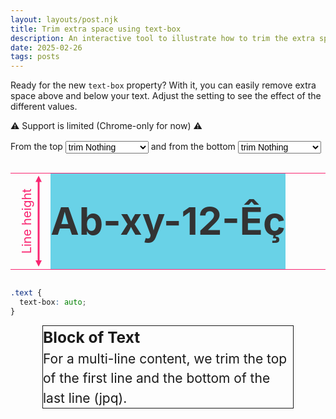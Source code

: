 ```yaml
---
layout: layouts/post.njk
title: Trim extra space using text-box
description: An interactive tool to illustrate how to trim the extra space below and above text
date: 2025-02-26
tags: posts
---
```


<style>
  select {
    font-size: 1em;
    margin-block: .1em;
  }
  section {
    border: 1px solid;
    margin: 10px auto;
    font-size: 1.5em;
    line-height: 1.5;
    max-width: 400px;
  }
  section > * {
    margin: 0;
  }
  .trim {
    text-align: center;
    font-size: min(61px,12vw);
    font-weight: bold;
    line-height: 2.5;
    border-block: 1px solid #f92672;
    position: relative;
    overflow: hidden;
    margin-block: .5em;
  }
  p.trim:before {
    content: "";
    position: absolute;
    inset: 3px auto 4px 40px;
    width: 10px;
    background: #f92672;
    clip-path: polygon(50% 0,100% 10px,65% 10px,65% calc(100% - 10px),100% calc(100% - 10px),50% 100%,0 calc(100% - 10px),35% calc(100% - 10px),35% 10px,0 10px);
  }
  p.trim::after {
    content: "Line height";
    position: absolute;
    font-size: 20px;
    font-weight: 400;
    inset: 0 auto 0 40px;
    line-height: 1;
    rotate: -90deg;
    color: #f92672;
  }
  .trim span {
    position: relative;
    display: inline-block;
    white-space: nowrap;
    justify-self: center;
    background: #69D2E7;
    color: #333;
  }
  .trim span:before {
    content: "";
    position: absolute;
    inset: 0;
    box-shadow: 0 0 0 100px #fff5;
    z-index: 1;
    clip-path: inset(-200px 0);
}
  @media (width < 450px) {
    .trim:before,
    .trim:after {
      display: none;
    }
  }
</style>


Ready for the new `text-box` property? With it, you can easily remove extra space above and below your text. Adjust the setting to see the effect of the different values.

⚠️ Support is limited (Chrome-only for now) ⚠️


<form>
From the top <select name="top">
  <option value="0" selected>trim Nothing</option>
  <option value="text">trim to Ascender</option>
  <option value="cap">trim to Uppercase</option>
  <option value="ex">trim to Lowercase</option>
</select> 
and from the bottom <select name="bottom">
  <option value="0" selected>trim Nothing</option>
  <option value="text">trim to Descender</option>
  <option value="alphabetic">trim to Baseline</option>
</select> 
</form>

<p class="trim"><span>Ab-xy-12-Êç</span></p>

```css
.text {
  text-box: auto;
}
```

<section>
  <h3>Block of Text</h3>
  <p>For a multi-line content, we trim the top of the first line and the bottom of the last line (jpq).</p>
</section>



<script>
let code = document.querySelector('pre code');
let trim = document.querySelector('.trim span');
let section = document.querySelector('section');

document.querySelector('form').addEventListener('input', function() {
  let top = document.querySelector("select[name=top]").value;
  let bottom = document.querySelector("select[name=bottom]").value;

  if(top==0 && bottom == 0) {
    code.innerHTML=`<span class="token selector">.text</span> <span class="token punctuation">{</span><br>  <span class="token property">text-box</span><span class="token punctuation">:</span> normal<span class="token punctuation">;</span><br><span class="token punctuation">}</span>`;
    trim.style.textBox= 'normal';
    section.style.textBox= 'normal';
  } else if(top == 0) {
    if(bottom == "text") {
      code.innerHTML=`<span class="token selector">.text</span> <span class="token punctuation">{</span><br>  <span class="token property">text-box</span><span class="token punctuation">:</span> trim-end text<span class="token punctuation">;</span> <br><span class="token punctuation">}</span>`;
    } else {
      code.innerHTML=`<span class="token selector">.text</span> <span class="token punctuation">{</span><br>  <span class="token property">text-box</span><span class="token punctuation">:</span> trim-end text ${bottom}<span class="token punctuation">;</span> <br><span class="token punctuation">}</span>`;
    }
    trim.style.textBox= `trim-end text ${bottom}`;
    section.style.textBox= `trim-end text ${bottom}`;
  } else if(bottom == 0) {
    if(top == "text") {
      code.innerHTML=`<span class="token selector">.text</span> <span class="token punctuation">{</span><br>  <span class="token property">text-box</span><span class="token punctuation">:</span> trim-start text<span class="token punctuation">;</span> <br><span class="token punctuation">}</span>`;

    } else {
      code.innerHTML=`<span class="token selector">.text</span> <span class="token punctuation">{</span><br>  <span class="token property">text-box</span><span class="token punctuation">:</span> trim-start ${top} text<span class="token punctuation">;</span> <br><span class="token punctuation">}</span>`;
    }
    trim.style.textBox= `trim-start ${top} text`;
    section.style.textBox= `trim-start ${top} text`;
  } else if(top == bottom){
    code.innerHTML=`<span class="token selector">.text</span> <span class="token punctuation">{</span><br>  <span class="token property">text-box</span><span class="token punctuation">:</span> ${top}<span class="token punctuation">;</span> <span class="token comment"></span><br><span class="token punctuation">}</span>`;
    trim.style.textBox= `${top}`;
    section.style.textBox= `${top}`;
  } else { 
    code.innerHTML=`<span class="token selector">.text</span> <span class="token punctuation">{</span><br>  <span class="token property">text-box</span><span class="token punctuation">:</span> ${top} ${bottom}<span class="token punctuation">;</span><br><span class="token punctuation">}</span>`;
    trim.style.textBox=`${top} ${bottom}`;
    section.style.textBox=`${top} ${bottom}`;
  }
});
</script>

